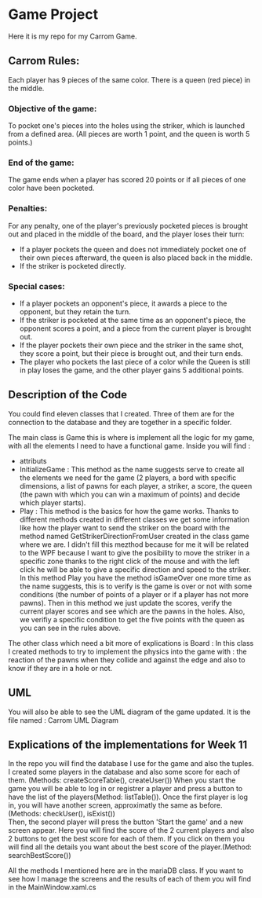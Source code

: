 # Game Project 
Here it is my repo for my Carrom Game.

## Carrom Rules:

Each player has 9 pieces of the same color. There is a queen (red piece) in the middle.

### Objective of the game:
To pocket one's pieces into the holes using the striker, which is launched from a defined area. (All pieces are worth 1 point, and the queen is worth 5 points.)

### End of the game:
The game ends when a player has scored 20 points or if all pieces of one color have been pocketed.

### Penalties:
For any penalty, one of the player's previously pocketed pieces is brought out and placed in the middle of the board, and the player loses their turn:
- If a player pockets the queen and does not immediately pocket one of their own pieces afterward, the queen is also placed back in the middle.
- If the striker is pocketed directly.

### Special cases:
- If a player pockets an opponent's piece, it awards a piece to the opponent, but they retain the turn.
- If the striker is pocketed at the same time as an opponent's piece, the opponent scores a point, and a piece from the current player is brought out.
- If the player pockets their own piece and the striker in the same shot, they score a point, but their piece is brought out, and their turn ends.
- The player who pockets the last piece of a color while the Queen is still in play loses the game, and the other player gains 5 additional points.


## Description of the Code
You could find eleven classes that I created. Three of them are for the connection to the database and they are together in a specific folder.

The main class is Game this is where is implement all the logic for my game, with all the elements I need to have a functional game.
Inside you will find : 
 - attributs
 - InitializeGame : This method as the name suggests serve to  create all the elements we need for the game (2 players, a bord with specific dimensions, a list of pawns for each player, a striker, a score, the queen (the pawn with which you can win a maximum of points) and decide which player starts).
 -  Play : This method is the basics for how the game works. Thanks to different methods created in different classes we get some information like how the player want to send the striker on the board with the method named GetStrikerDirectionFromUser created in the class game where we are. I didn't fill this mezthod because for me it will be related to the WPF because I want to give the posibility to move the striker in a specific zone thanks to the right click of the mouse and with the left click he will be able to give a specific direction and speed to the striker. In this method Play you have the method isGameOver one more time as the name suggests, this is to verify is the game is over or not with some conditions (the number of points of a player or if a player has not more pawns). Then in this method we just update the scores, verify the current player scores and see which are the pawns in the holes. Also, we verifiy a specific condition to get the five points with the queen as you can see in the rules above.

The other class which need a bit more of explications is Board : 
In this class I created methods to try to implement the physics into the game with : the reaction of the pawns when they collide and against the edge and also to know if they are in a hole or not.

## UML 
You will also be able to see the UML diagram of the game updated. It is the file named : Carrom UML Diagram

## Explications of the implementations for Week 11
In the repo you will find the database I use for the game and also the tuples.
I created some players in the database and also some score for each of them. (Methods: createScoreTable(), createUser())
When you start the game you will be able to log in or registrer a player and press a button to have the list of the players(Method: listTable()). Once the first player is log in, you will have another screen, approximatly the same as before. (Methods: checkUser(), isExist())  
Then, the second player will press the button 'Start the game' and a new screen appear. Here you will find the score of the 2 current players and also 2 buttons to get the best score for each of them. If you click on them you will find all the details you want about the best score of the player.(Method: searchBestScore())

All the methods I mentioned here are in the mariaDB class. If you want to see how I manage the screens and the results of each of them you will find in the MainWindow.xaml.cs
